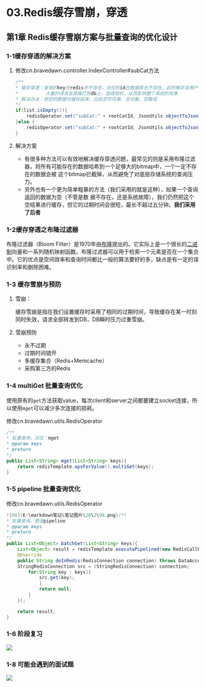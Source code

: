 # 03.Redis缓存雪崩，穿透

## 第1章 Redis缓存雪崩方案与批量查询的优化设计

### 1-1缓存穿透的解决方案

1. 修改cn.bravedawn.controller.IndexController#subCat方法

   ```java
   /**
   * 缓存穿透：查询的key在redis中不存在，对应的id在数据库也不存在，此时被非法用户攻击
   *          大量的请求会直接打到db上，造成宕机，从而影响整个系统的现象
   * 解决办法：把空的数据也缓存起来，比如空字符串、空对象、空数组
   */
   if(list.isEmpty()){
       redisOperator.set("subCat:" + rootCatId, JsonUtils.objectToJson(list));
   }else {
       redisOperator.set("subCat:" + rootCatId, JsonUtils.objectToJson(list), 3000);
   }
   ```

2. 解决方案
   * 有很多种方法可以有效地解决缓存穿透问题，最常见的则是采用布隆过滤器，将所有可能存在的数据哈希到一个足够大的bitmap中，一个一定不存在的数据会被 这个bitmap拦截掉，从而避免了对底层存储系统的查询压力。
   * 另外也有一个更为简单粗暴的方法（我们采用的就是这种），如果一个查询返回的数据为空（不管是数 据不存在，还是系统故障），我们仍然把这个空结果进行缓存，但它的过期时间会很短，最长不超过五分钟。**我们采用了后者**

### 1-2缓存穿透之布隆过滤器

布隆过滤器（Bloom Filter）是1970年由[布隆](https://baike.baidu.com/item/布隆/14216465)提出的。它实际上是一个很长的[二进制](https://baike.baidu.com/item/二进制/361457)向量和一系列随机映射函数。布隆过滤器可以用于检索一个元素是否在一个集合中。它的优点是空间效率和查询时间都比一般的算法要好的多，缺点是有一定的误识别率和删除困难。

### 1-3 缓存雪崩与预防

1. 雪崩：

   缓存雪崩是指在我们设置缓存时采用了相同的过期时间，导致缓存在某一时刻同时失效，请求全部转发到DB，DB瞬时压力过重雪崩。

2. 雪崩预防

   * 永不过期
   * 过期时间错开
   * 多缓存集合（Redis+Memcache）
   * 采购第三方的Redis

### 1-4 multiGet 批量查询优化

使用原有的`get`方法获取value，每次client和server之间都要建立socket连接，所以使用`mget`可以减少多次连接的损耗。

修改cn.bravedawn.utils.RedisOperator

```java
/**
* 批量查询，对应：mget
* @param keys
* @return
*/
public List<String> mget(List<String> keys){
    return redisTemplate.opsForValue().multiGet(keys);
}
```

### 1-5 pipeline 批量查询优化

修改cn.bravedawn.utils.RedisOperator

```java
![98](E:\markdown笔记\笔记图片\20\2\98.png)/**
* 批量查询，管道pipeline
* @param keys
* @return
*/
public List<Object> batchGet(List<String> keys){
    List<Object> result = redisTemplate.executePipelined(new RedisCallback<String>() {
    @Override
    public String doInRedis(RedisConnection connection) throws DataAccessException {
    StringRedisConnection src = (StringRedisConnection) connection;
        for(String key : keys){
            src.get(key);
            }
            return null;
        }
    });

    return result;
}
```

### 1-6 阶段复习

![](E:\markdown笔记\笔记图片\20\2\98.png)

### 1-8 可能会遇到的面试题

![](E:\markdown笔记\笔记图片\20\2\99.png)